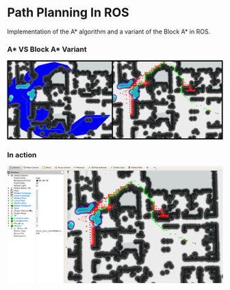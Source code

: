 # Path Planning In ROS

Implementation of the A\* algorithm and a variant of the Block A\* in ROS.

### A\* VS Block A\* Variant

![Comparison](https://raw.githubusercontent.com/FedericoGarciaGarcia/PathPlanningInROS/master/PathPlanningInROS/Pictures/3_a.png)


### In action

![Title](https://raw.githubusercontent.com/FedericoGarciaGarcia/PathPlanningInROS/master/PathPlanningInROS/Pictures/3_ba256.png)
